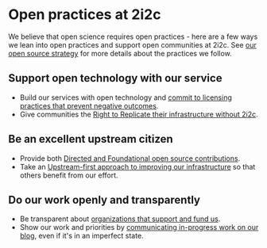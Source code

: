 # Open practices at 2i2c

We believe that open science requires open practices - here are a few ways we lean into open practices and support open communities at 2i2c.
See [our open source strategy](https://compass.2i2c.org/open-source/strategy/#upstream-first) for more details about the practices we follow.

## Support open technology with our service

- Build our services with open technology and [commit to licensing practices that prevent negative outcomes](../open-technology/index.md).
- Give communities the [Right to Replicate their infrastructure without 2i2c](../right-to-replicate/index.md).

## Be an excellent upstream citizen

- Provide both [Directed and Foundational open source contributions](../blog/2025/good-citizen/index.md).
- Take an [Upstream-first approach to improving our infrastructure](https://compass.2i2c.org/open-source/strategy/#upstream-first) so that others benefit from our effort.

## Do our work openly and transparently

- Be transparent about [organizations that support and fund us](../about/funding/index.md).
- Show our work and priorities by [communicating in-progress work on our blog](../blog/2025/communications-strategy/index.md), even if it's in an imperfect state.
